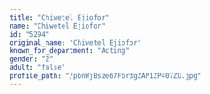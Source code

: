 ```yaml
---
title: "Chiwetel Ejiofor"
name: "Chiwetel Ejiofor"
id: "5294"
original_name: "Chiwetel Ejiofor"
known_for_department: "Acting"
gender: "2"
adult: "false"
profile_path: "/pbnWjBsze67Fbr3gZAP1ZP407ZU.jpg"
---
```

